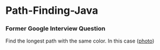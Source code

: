 # Path-Finding-Java

### Former Google Interview Question

Find the longest path with the same color.
In this case ([photo](https://))
